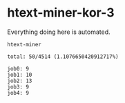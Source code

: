 # htext-miner-kor-3

Everything doing here is automated.

```
htext-miner

total: 50/4514 (1.1076650420912717%)

job0: 9
job1: 10
job2: 13
job3: 9
job4: 9
```